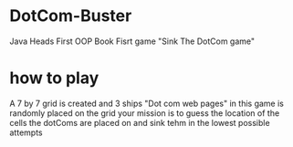 # DotCom-Buster
Java Heads First OOP Book Fisrt game "Sink The DotCom game"
# how to play 
A 7 by 7 grid is created and 3 ships "Dot com web pages" in this game is randomly placed on the grid
your mission is to guess the location of the cells the dotComs are placed on and sink tehm in the lowest possible attempts

